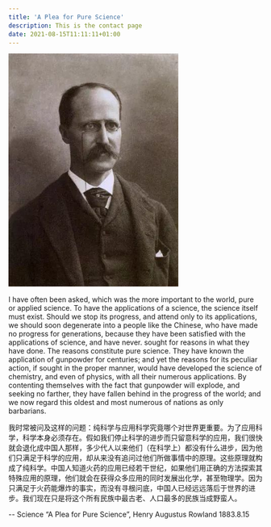 ```yaml
---
title: 'A Plea for Pure Science'
description: This is the contact page
date: 2021-08-15T11:11:11+01:00
---
```


![""](img/Rowland.png#pic_center)

I have often been asked, which was the more important to the world, pure or applied science. To have the applications of a science, the science itself must exist. Should we stop its progress, and attend only to its applications, we should soon degenerate into a people like the Chinese, who have made no progress for generations, because they have been satisfied with the applications of science, and have never. sought for reasons in what they have done. The reasons constitute pure science. They have known the application of gunpowder for centuries; and yet the reasons for its peculiar action, if sought in the proper manner, would have developed the science of chemistry, and even of physics, with all their numerous applications. By contenting themselves with the fact that gunpowder will explode, and seeking no farther, they have fallen behind in the progress of the world; and we now regard this oldest and most numerous of nations as only barbarians.

我时常被问及这样的问题：纯科学与应用科学究竟哪个对世界更重要。为了应用科学，科学本身必须存在。假如我们停止科学的进步而只留意科学的应用，我们很快就会退化成中国人那样，多少代人以来他们（在科学上）都没有什么进步，因为他们只满足于科学的应用，却从来没有追问过他们所做事情中的原理。这些原理就构成了纯科学。中国人知道火药的应用已经若干世纪，如果他们用正确的方法探索其特殊应用的原理，他们就会在获得众多应用的同时发展出化学，甚至物理学。因为只满足于火药能爆炸的事实，而没有寻根问底，中国人已经远远落后于世界的进步。我们现在只是将这个所有民族中最古老、人口最多的民族当成野蛮人。

\-\- Science “A Plea for Pure Science”, Henry Augustus Rowland 1883.8.15